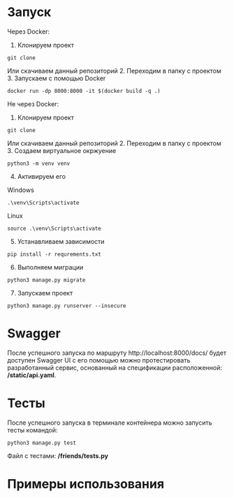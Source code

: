 # Запуск

Через Docker:
1. Клонируем проект
```
git clone
```
Или скачиваем данный репозиторий
2. Переходим в папку с проектом
3. Запускаем с помощью Docker
```
docker run -dp 8000:8000 -it $(docker build -q .)
```

Не через Docker:
1. Клонируем проект
```
git clone
```
Или скачиваем данный репозиторий
2. Переходим в папку с проектом
3. Создаем виртуальное окржуение
```
python3 -m venv venv
```
4. Активируем его
    
Windows
```
.\venv\Scripts\activate 
```
Linux
```
source .\venv\Scripts\activate 
```

5. Устанавливаем зависимости
```
pip install -r requrements.txt
```
6. Выполняем миграции
```
python3 manage.py migrate
```
7. Запускаем проект
```
python3 manage.py runserver --insecure
```

# Swagger

После успешного запуска по маршруту http://localhost:8000/docs/ будет доступен Swagger UI с его помощью можно протестировать разработанный сервис, основанный на спецификации расположенной: **/static/api.yaml**.

# Тесты
После успешного запуска в терминале контейнера можно запусить тесты командой:
```
python3 manage.py test
```
Файл с тестами: **/friends/tests.py**

# Примеры использования

